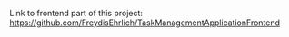 Link to frontend part of this project: https://github.com/FreydisEhrlich/TaskManagementApplicationFrontend